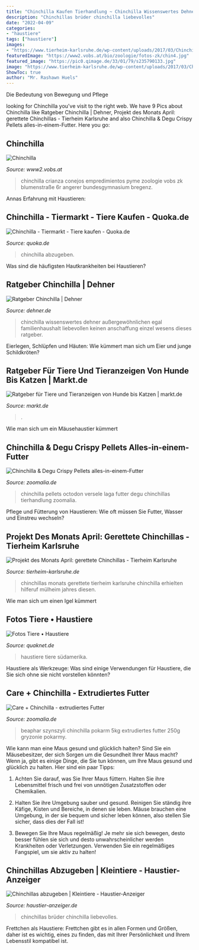 ```yaml
---
title: "Chinchilla Kaufen Tierhandlung ~ Chinchilla Wissenswertes Dehner Außergewöhnlichen Egal Familienhaushalt Liebevollen Keinen Anschaffung Einzel Wesens Dieses Ratgeber"
description: "Chinchillas brüder chinchilla liebevolles"
date: "2022-04-09"
categories:
- "haustiere"
tags: ["haustiere"]
images:
- "https://www.tierheim-karlsruhe.de/wp-content/uploads/2017/03/Chinchilla.jpg"
featuredImage: "https://www2.vobs.at/bio/zoologie/fotos-zk/chin4.jpg"
featured_image: "https://pic0.qimage.de/33/01/79/s235790133.jpg"
image: "https://www.tierheim-karlsruhe.de/wp-content/uploads/2017/03/Chinchilla.jpg"
ShowToc: true
author: "Mr. Rashawn Huels"
---
```



Die Bedeutung von Bewegung und Pflege

	

		
looking for Chinchilla you've visit to the right web. We have 9 Pics about Chinchilla like Ratgeber Chinchilla | Dehner, Projekt des Monats April: gerettete Chinchillas - Tierheim Karlsruhe and also Chinchilla &amp; Degu Crispy Pellets alles-in-einem-Futter. Here you go:
		
    
## Chinchilla

<img loading=lazy src="https://www2.vobs.at/bio/zoologie/fotos-zk/chin4.jpg" onerror="this.onerror=null;this.src='https://tse3.mm.bing.net/th?id=OIP.OD56ub7gqkM2U38CPTDqCgHaFS&amp;pid=15.1';" alt="Chinchilla">

_Source: www2.vobs.at_

>chinchilla crianza conejos empredimientos pyme zoologie vobs zk blumenstraße 6r angerer bundesgymnasium bregenz. 

	

Annas Erfahrung mit Haustieren:

    
## Chinchilla - Tiermarkt - Tiere Kaufen - Quoka.de

<img loading=lazy src="https://pic0.qimage.de/33/01/79/s235790133.jpg" onerror="this.onerror=null;this.src='https://tse4.mm.bing.net/th?id=OIP._fJk-kWjF1gFj2j4iyOF_AAAAA&amp;pid=15.1';" alt="Chinchilla - Tiermarkt - Tiere kaufen - Quoka.de">

_Source: quoka.de_

>chinchilla abzugeben. 

	

Was sind die häufigsten Hautkrankheiten bei Haustieren?

    
## Ratgeber Chinchilla | Dehner

<img loading=lazy src="https://www.dehner.de/media/i/20120612_PR_MO_001_Tiere_2013_Chinchilla_13227-20076-1.jpg" onerror="this.onerror=null;this.src='https://tse1.mm.bing.net/th?id=OIP.EL20dp_iPDEcV1Y1GyPvEAAAAA&amp;pid=15.1';" alt="Ratgeber Chinchilla | Dehner">

_Source: dehner.de_

>chinchilla wissenswertes dehner außergewöhnlichen egal familienhaushalt liebevollen keinen anschaffung einzel wesens dieses ratgeber. 

	

Eierlegen, Schlüpfen und Häuten: Wie kümmert man sich um Eier und junge Schildkröten?

    
## Ratgeber Für Tiere Und Tieranzeigen Von Hunde Bis Katzen | Markt.de

<img loading=lazy src="https://bilder.markt.de/images/cms/tiere/chinchilla_1.jpg" onerror="this.onerror=null;this.src='https://tse2.mm.bing.net/th?id=OIP.yfuViqjdb6-eXdeaWoQ5qQHaH9&amp;pid=15.1';" alt="Ratgeber für Tiere und Tieranzeigen von Hunde bis Katzen | markt.de">

_Source: markt.de_

>. 

	

Wie man sich um ein Mäusehaustier kümmert

    
## Chinchilla &amp; Degu Crispy Pellets Alles-in-einem-Futter

<img loading=lazy src="https://static.zoomalia.com/prod_img/16205/lm_7602ca65f58e35d9ad45bf7f3ae5cfd08f11487171689.jpg" onerror="this.onerror=null;this.src='https://tse2.mm.bing.net/th?id=OIP.02p1LFS0EFhWFJXxWarnswAAAA&amp;pid=15.1';" alt="Chinchilla &amp; Degu Crispy Pellets alles-in-einem-Futter">

_Source: zoomalia.de_

>chinchilla pellets octodon versele laga futter degu chinchillas tierhandlung zoomalia. 

	

Pflege und Fütterung von Haustieren: Wie oft müssen Sie Futter, Wasser und Einstreu wechseln?

    
## Projekt Des Monats April: Gerettete Chinchillas - Tierheim Karlsruhe

<img loading=lazy src="https://www.tierheim-karlsruhe.de/wp-content/uploads/2017/03/Chinchilla.jpg" onerror="this.onerror=null;this.src='https://tse2.mm.bing.net/th?id=OIP.HXmacMGppfzjyiBcTXtDswHaGw&amp;pid=15.1';" alt="Projekt des Monats April: gerettete Chinchillas - Tierheim Karlsruhe">

_Source: tierheim-karlsruhe.de_

>chinchillas monats gerettete tierheim karlsruhe chinchilla erhielten hilferuf mülheim jahres diesen. 

	

Wie man sich um einen Igel kümmert

    
## Fotos Tiere • Haustiere

<img loading=lazy src="https://quaknet.de/fotos/tiere/haustiere/chinchilla-nahaufnahme.jpg" onerror="this.onerror=null;this.src='https://tse1.mm.bing.net/th?id=OIP.cseCKFCEJ7k1xDPEc6TbeQHaFj&amp;pid=15.1';" alt="Fotos Tiere • Haustiere">

_Source: quaknet.de_

>haustiere tiere südamerika. 

	

Haustiere als Werkzeuge: Was sind einige Verwendungen für Haustiere, die Sie sich ohne sie nicht vorstellen könnten?

    
## Care + Chinchilla - Extrudiertes Futter

<img loading=lazy src="https://static.zoomalia.com/prod_img/29478/lm_55b53b3a3d6ab90ce0268229151c9bde111586955116.jpg" onerror="this.onerror=null;this.src='https://tse3.mm.bing.net/th?id=OIP.rDf8tTHVpVkSaBEdF1v8NwHaLw&amp;pid=15.1';" alt="Care + Chinchilla - extrudiertes Futter">

_Source: zoomalia.de_

>beaphar szynszyli chinchilla pokarm 5kg extrudiertes futter 250g gryzonie pokarmy. 

	

Wie kann man eine Maus gesund und glücklich halten?
Sind Sie ein Mäusebesitzer, der sich Sorgen um die Gesundheit Ihrer Maus macht? Wenn ja, gibt es einige Dinge, die Sie tun können, um Ihre Maus gesund und glücklich zu halten. Hier sind ein paar Tipps:
1. Achten Sie darauf, was Sie Ihrer Maus füttern. Halten Sie ihre Lebensmittel frisch und frei von unnötigen Zusatzstoffen oder Chemikalien.

2. Halten Sie ihre Umgebung sauber und gesund. Reinigen Sie ständig ihre Käfige, Kisten und Bereiche, in denen sie leben. Mäuse brauchen eine Umgebung, in der sie bequem und sicher leben können, also stellen Sie sicher, dass dies der Fall ist!

3. Bewegen Sie Ihre Maus regelmäßig! Je mehr sie sich bewegen, desto besser fühlen sie sich und desto unwahrscheinlicher werden Krankheiten oder Verletzungen. Verwenden Sie ein regelmäßiges Fangspiel, um sie aktiv zu halten!

    
## Chinchillas Abzugeben | Kleintiere - Haustier-Anzeiger

<img loading=lazy src="https://images0.dhd24.com/126542017_xl.jpg" onerror="this.onerror=null;this.src='https://tse1.mm.bing.net/th?id=OIP.5gRgXWhJwIWYsM2Vl-TmyAHaJ4&amp;pid=15.1';" alt="Chinchillas abzugeben | Kleintiere - Haustier-Anzeiger">

_Source: haustier-anzeiger.de_

>chinchillas brüder chinchilla liebevolles. 

	

Frettchen als Haustiere: Frettchen gibt es in allen Formen und Größen, daher ist es wichtig, eines zu finden, das mit Ihrer Persönlichkeit und Ihrem Lebensstil kompatibel ist.

